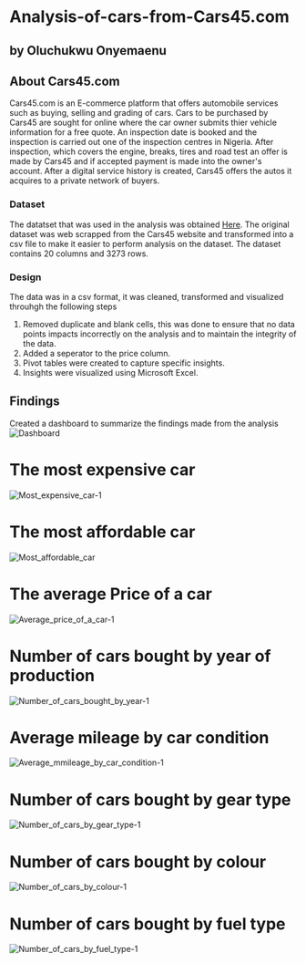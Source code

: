 # Analysis-of-cars-from-Cars45.com
## by Oluchukwu Onyemaenu


## About Cars45.com
Cars45.com is an E-commerce platform that offers automobile services such as buying, selling and grading of cars. Cars to be purchased by Cars45 are sought for online where the car owner submits thier vehicle information for a free quote. An inspection date is booked and the inspection is carried out one of the inspection centres in Nigeria. After inspection, which covers the engine, breaks, tires and road test an offer is made by Cars45 and if accepted payment is made into the owner's account.
After a digital service history is created, Cars45 offers the autos it acquires to a private network of buyers.

### Dataset
The datatset that was used in the analysis was obtained [Here](https://www.kaggle.com/datasets/makindekayode/nigerian-car-prices-dataset). The original dataset was web scrapped from the Cars45 website and transformed into a csv file to make it easier to perform analysis on the dataset. The dataset contains 20 columns and 3273 rows.

### Design
The data was in a csv format, it was cleaned, transformed and visualized throuhgh the following steps
1. Removed duplicate and blank cells, this was done to ensure that no data points impacts incorrectly on the analysis and to maintain the integrity of the data.
2. Added a seperator to the price column.
3. Pivot tables were created to capture specific insights.
4. Insights were visualized using Microsoft Excel.
    
    
## Findings
Created a dashboard to summarize the findings made from the analysis
   ![Dashboard](https://user-images.githubusercontent.com/120729134/212563907-7acad4e6-b019-4f96-a4c0-44bc5fcd5d15.jpg)
# The most expensive car
   ![Most_expensive_car-1](https://user-images.githubusercontent.com/120729134/212564319-16ac8157-5245-4f5f-9853-8d3b750fdc46.jpg)
# The most affordable car
   ![Most_affordable_car](https://user-images.githubusercontent.com/120729134/212549064-d01ccddf-02a1-42c7-a48d-557726a957dd.png)
# The average Price of a car
   ![Average_price_of_a_car-1](https://user-images.githubusercontent.com/120729134/212564561-59480243-bfb1-4514-8201-fdcbc0e2c5af.jpg)
# Number of cars bought by year of production 
   ![Number_of_cars_bought_by_year-1](https://user-images.githubusercontent.com/120729134/212565399-78082dae-06ec-43d7-994b-023b1af75f99.jpg)
# Average mileage by car condition
   ![Average_mmileage_by_car_condition-1](https://user-images.githubusercontent.com/120729134/212665990-40327dd6-7f70-4980-bfcb-35081b2b188f.jpg)
# Number of cars bought by gear type
   ![Number_of_cars_by_gear_type-1](https://user-images.githubusercontent.com/120729134/212666262-4c834781-02de-4db0-9b3d-290f1547cc70.jpg)
# Number of cars bought by colour
   ![Number_of_cars_by_colour-1](https://user-images.githubusercontent.com/120729134/212666486-c090b2dd-a211-456e-8f2f-f5fa094c28e1.jpg)
# Number of cars bought  by fuel type
   ![Number_of_cars_by_fuel_type-1](https://user-images.githubusercontent.com/120729134/212666666-0d114073-20d7-4a51-9e2a-b33e0891e17f.jpg)
   
    
